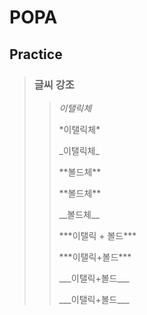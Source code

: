 # POPA

## Practice
> ### 글씨 강조
>> *이탤릭체*
>> <p>*이탤릭체*</p>
>> <p>_이탤릭체_</p>
>> **볼드체**
>> <p>**볼드체**</p>
>> <p>__볼드체__</p>
>> ***이탤릭 + 볼드***
>> <p>***이탤릭+볼드***</p>
>> <p>___이탤릭+볼드___</p>
>> ___이탤릭+볼드___
